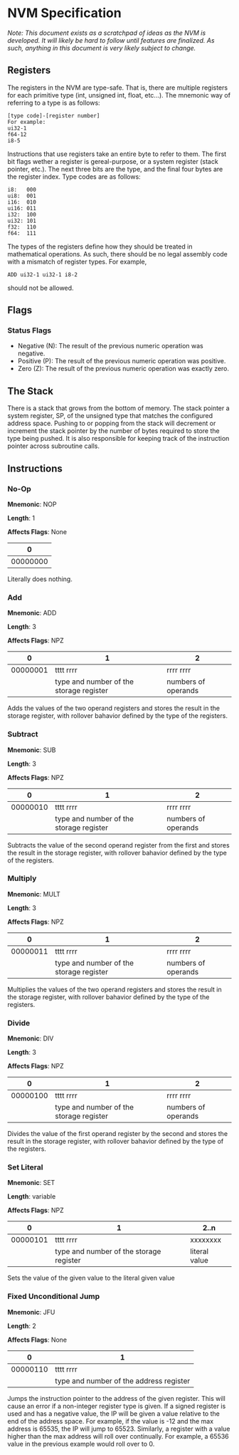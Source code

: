 # NVM Specification

_Note: This document exists as a scratchpad of ideas as the NVM is developed. It will likely be hard to follow until features are finalized. As such, anything in this document is very likely subject to change._

## Registers
The registers in the NVM are type-safe. That is, there are multiple registers for each primitive type (int, unsigned int, float, etc...). The mnemonic way of referring to a type is as follows:
```
[type code]-[register number]
For example:
ui32-1
f64-12
i8-5
```

Instructions that use registers take an entire byte to refer to them. The first bit flags wether a register is gereal-purpose, or a system register (stack pointer, etc.). The next three bits are the type, and the final four bytes are the register index. Type codes are as follows:
```
i8:   000
ui8:  001
i16:  010
ui16: 011
i32:  100
ui32: 101
f32:  110
f64:  111
```

The types of the registers define how they should be treated in mathematical operations. As such, there should be no legal assembly code with a mismatch of register types. For example,
```
ADD ui32-1 ui32-1 i8-2
```

should not be allowed.

## Flags

### Status Flags
- Negative (N): The result of the previous numeric operation was negative.
- Positive (P): The result of the previous numeric operation was positive.
- Zero     (Z): The result of the previous numeric operation was exactly zero.

## The Stack
There is a stack that grows from the bottom of memory. The stack pointer a system register, SP, of the unsigned type that matches the configured address space. Pushing to or popping from the stack will decrement or increment the stack pointer by the number of bytes required to store the type being pushed. It is also responsible for keeping track of the instruction pointer across subroutine calls.

## Instructions

### No-Op
**Mnemonic**: NOP

**Length**: 1

**Affects Flags**: None

| 0        |
|----------|
| 00000000 |

Literally does nothing.

### Add
**Mnemonic**: ADD

**Length**: 3

**Affects Flags**: NPZ

| 0        | 1                                       | 2                   |
|----------|-----------------------------------------|---------------------|
| 00000001 | tttt rrrr                               | rrrr rrrr           |
|          | type and number of the storage register | numbers of operands |

Adds the values of the two operand registers and stores the result in the storage register, with rollover bahavior defined by the type of the registers.

### Subtract
**Mnemonic**: SUB

**Length**: 3

**Affects Flags**: NPZ

| 0        | 1                                       | 2                   |
|----------|-----------------------------------------|---------------------|
| 00000010 | tttt rrrr                               | rrrr rrrr           |
|          | type and number of the storage register | numbers of operands |

Subtracts the value of the second operand register from the first and stores the result in the storage register, with rollover bahavior defined by the type of the registers.

### Multiply
**Mnemonic**: MULT

**Length**: 3

**Affects Flags**: NPZ

| 0        | 1                                       | 2                   |
|----------|-----------------------------------------|---------------------|
| 00000011 | tttt rrrr                               | rrrr rrrr           |
|          | type and number of the storage register | numbers of operands |

Multiplies the values of the two operand registers and stores the result in the storage register, with rollover bahavior defined by the type of the registers.

### Divide
**Mnemonic**: DIV

**Length**: 3

**Affects Flags**: NPZ

| 0        | 1                                       | 2                   |
|----------|-----------------------------------------|---------------------|
| 00000100 | tttt rrrr                               | rrrr rrrr           |
|          | type and number of the storage register | numbers of operands |

Divides the value of the first operand register by the second and stores the result in the storage register, with rollover bahavior defined by the type of the registers.

### Set Literal
**Mnemonic**: SET

**Length**: variable

**Affects Flags**: NPZ

| 0        | 1                                       | 2..n                |
|----------|-----------------------------------------|---------------------|
| 00000101 | tttt rrrr                               | xxxxxxxx            |
|          | type and number of the storage register | literal value       |

Sets the value of the given value to the literal given value

### Fixed Unconditional Jump
**Mnemonic**: JFU

**Length**: 2

**Affects Flags**: None

| 0        | 1                                       |
|----------|-----------------------------------------|
| 00000110 | tttt rrrr                               |
|          | type and number of the address register |

Jumps the instruction pointer to the address of the given register. This will cause an error if a non-integer register type is given. If a signed register is used and has a negative value, the IP will be given a value relative to the end of the address space. For example, if the value is -12 and the max address is 65535, the IP will jump to 65523. Similarly, a register with a value higher than the max address will roll over continually. For example, a 65536 value in the previous example would roll over to 0.
